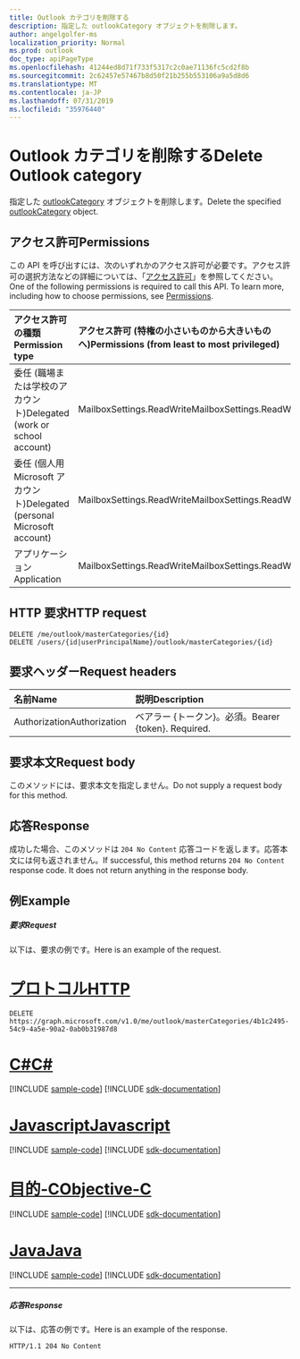 ```yaml
---
title: Outlook カテゴリを削除する
description: 指定した outlookCategory オブジェクトを削除します。
author: angelgolfer-ms
localization_priority: Normal
ms.prod: outlook
doc_type: apiPageType
ms.openlocfilehash: 41244ed8d71f733f5317c2c0ae71136fc5cd2f8b
ms.sourcegitcommit: 2c62457e57467b8d50f21b255b553106a9a5d8d6
ms.translationtype: MT
ms.contentlocale: ja-JP
ms.lasthandoff: 07/31/2019
ms.locfileid: "35976440"
---
```

# <a name="delete-outlook-category"></a><span data-ttu-id="0c37e-103">Outlook カテゴリを削除する</span><span class="sxs-lookup"><span data-stu-id="0c37e-103">Delete Outlook category</span></span>


<span data-ttu-id="0c37e-104">指定した [outlookCategory](../resources/outlookcategory.md) オブジェクトを削除します。</span><span class="sxs-lookup"><span data-stu-id="0c37e-104">Delete the specified [outlookCategory](../resources/outlookcategory.md) object.</span></span>

## <a name="permissions"></a><span data-ttu-id="0c37e-105">アクセス許可</span><span class="sxs-lookup"><span data-stu-id="0c37e-105">Permissions</span></span>
<span data-ttu-id="0c37e-p101">この API を呼び出すには、次のいずれかのアクセス許可が必要です。アクセス許可の選択方法などの詳細については、「[アクセス許可](/graph/permissions-reference)」を参照してください。</span><span class="sxs-lookup"><span data-stu-id="0c37e-p101">One of the following permissions is required to call this API. To learn more, including how to choose permissions, see [Permissions](/graph/permissions-reference).</span></span>

|<span data-ttu-id="0c37e-108">アクセス許可の種類</span><span class="sxs-lookup"><span data-stu-id="0c37e-108">Permission type</span></span>      | <span data-ttu-id="0c37e-109">アクセス許可 (特権の小さいものから大きいものへ)</span><span class="sxs-lookup"><span data-stu-id="0c37e-109">Permissions (from least to most privileged)</span></span>              |
|:--------------------|:---------------------------------------------------------|
|<span data-ttu-id="0c37e-110">委任 (職場または学校のアカウント)</span><span class="sxs-lookup"><span data-stu-id="0c37e-110">Delegated (work or school account)</span></span> | <span data-ttu-id="0c37e-111">MailboxSettings.ReadWrite</span><span class="sxs-lookup"><span data-stu-id="0c37e-111">MailboxSettings.ReadWrite</span></span>    |
|<span data-ttu-id="0c37e-112">委任 (個人用 Microsoft アカウント)</span><span class="sxs-lookup"><span data-stu-id="0c37e-112">Delegated (personal Microsoft account)</span></span> | <span data-ttu-id="0c37e-113">MailboxSettings.ReadWrite</span><span class="sxs-lookup"><span data-stu-id="0c37e-113">MailboxSettings.ReadWrite</span></span>    |
|<span data-ttu-id="0c37e-114">アプリケーション</span><span class="sxs-lookup"><span data-stu-id="0c37e-114">Application</span></span> | <span data-ttu-id="0c37e-115">MailboxSettings.ReadWrite</span><span class="sxs-lookup"><span data-stu-id="0c37e-115">MailboxSettings.ReadWrite</span></span> |

## <a name="http-request"></a><span data-ttu-id="0c37e-116">HTTP 要求</span><span class="sxs-lookup"><span data-stu-id="0c37e-116">HTTP request</span></span>
<!-- { "blockType": "ignored" } -->
```http
DELETE /me/outlook/masterCategories/{id}
DELETE /users/{id|userPrincipalName}/outlook/masterCategories/{id}
```

## <a name="request-headers"></a><span data-ttu-id="0c37e-117">要求ヘッダー</span><span class="sxs-lookup"><span data-stu-id="0c37e-117">Request headers</span></span>
| <span data-ttu-id="0c37e-118">名前</span><span class="sxs-lookup"><span data-stu-id="0c37e-118">Name</span></span>      |<span data-ttu-id="0c37e-119">説明</span><span class="sxs-lookup"><span data-stu-id="0c37e-119">Description</span></span>|
|:----------|:----------|
| <span data-ttu-id="0c37e-120">Authorization</span><span class="sxs-lookup"><span data-stu-id="0c37e-120">Authorization</span></span>  | <span data-ttu-id="0c37e-p102">ベアラー {トークン}。必須。</span><span class="sxs-lookup"><span data-stu-id="0c37e-p102">Bearer {token}. Required.</span></span> |

## <a name="request-body"></a><span data-ttu-id="0c37e-123">要求本文</span><span class="sxs-lookup"><span data-stu-id="0c37e-123">Request body</span></span>
<span data-ttu-id="0c37e-124">このメソッドには、要求本文を指定しません。</span><span class="sxs-lookup"><span data-stu-id="0c37e-124">Do not supply a request body for this method.</span></span>

## <a name="response"></a><span data-ttu-id="0c37e-125">応答</span><span class="sxs-lookup"><span data-stu-id="0c37e-125">Response</span></span>

<span data-ttu-id="0c37e-p103">成功した場合、このメソッドは `204 No Content` 応答コードを返します。応答本文には何も返されません。</span><span class="sxs-lookup"><span data-stu-id="0c37e-p103">If successful, this method returns `204 No Content` response code. It does not return anything in the response body.</span></span>

## <a name="example"></a><span data-ttu-id="0c37e-128">例</span><span class="sxs-lookup"><span data-stu-id="0c37e-128">Example</span></span>
##### <a name="request"></a><span data-ttu-id="0c37e-129">要求</span><span class="sxs-lookup"><span data-stu-id="0c37e-129">Request</span></span>
<span data-ttu-id="0c37e-130">以下は、要求の例です。</span><span class="sxs-lookup"><span data-stu-id="0c37e-130">Here is an example of the request.</span></span>

# <a name="httptabhttp"></a>[<span data-ttu-id="0c37e-131">プロトコル</span><span class="sxs-lookup"><span data-stu-id="0c37e-131">HTTP</span></span>](#tab/http)
<!-- {
  "blockType": "request",
  "sampleKeys": ["4b1c2495-54c9-4a5e-90a2-0ab0b31987d8"],
  "name": "delete_outlookcategory"
}-->
```http
DELETE https://graph.microsoft.com/v1.0/me/outlook/masterCategories/4b1c2495-54c9-4a5e-90a2-0ab0b31987d8
```
# <a name="ctabcsharp"></a>[<span data-ttu-id="0c37e-132">C#</span><span class="sxs-lookup"><span data-stu-id="0c37e-132">C#</span></span>](#tab/csharp)
[!INCLUDE [sample-code](../includes/snippets/csharp/delete-outlookcategory-csharp-snippets.md)]
[!INCLUDE [sdk-documentation](../includes/snippets/snippets-sdk-documentation-link.md)]

# <a name="javascripttabjavascript"></a>[<span data-ttu-id="0c37e-133">Javascript</span><span class="sxs-lookup"><span data-stu-id="0c37e-133">Javascript</span></span>](#tab/javascript)
[!INCLUDE [sample-code](../includes/snippets/javascript/delete-outlookcategory-javascript-snippets.md)]
[!INCLUDE [sdk-documentation](../includes/snippets/snippets-sdk-documentation-link.md)]

# <a name="objective-ctabobjc"></a>[<span data-ttu-id="0c37e-134">目的-C</span><span class="sxs-lookup"><span data-stu-id="0c37e-134">Objective-C</span></span>](#tab/objc)
[!INCLUDE [sample-code](../includes/snippets/objc/delete-outlookcategory-objc-snippets.md)]
[!INCLUDE [sdk-documentation](../includes/snippets/snippets-sdk-documentation-link.md)]

# <a name="javatabjava"></a>[<span data-ttu-id="0c37e-135">Java</span><span class="sxs-lookup"><span data-stu-id="0c37e-135">Java</span></span>](#tab/java)
[!INCLUDE [sample-code](../includes/snippets/java/delete-outlookcategory-java-snippets.md)]
[!INCLUDE [sdk-documentation](../includes/snippets/snippets-sdk-documentation-link.md)]

---

##### <a name="response"></a><span data-ttu-id="0c37e-136">応答</span><span class="sxs-lookup"><span data-stu-id="0c37e-136">Response</span></span>
<span data-ttu-id="0c37e-137">以下は、応答の例です。</span><span class="sxs-lookup"><span data-stu-id="0c37e-137">Here is an example of the response.</span></span>
<!-- {
  "blockType": "response",
  "name": "delete_outlookcategory",
  "isEmpty": true
} -->
```http
HTTP/1.1 204 No Content
```

<!-- uuid: 8fcb5dbc-d5aa-4681-8e31-b001d5168d79
2015-10-25 14:57:30 UTC -->
<!-- {
  "type": "#page.annotation",
  "description": "Delete outlookCategory",
  "keywords": "",
  "section": "documentation",
  "tocPath": "",
  "suppressions": [
  ]
}-->

